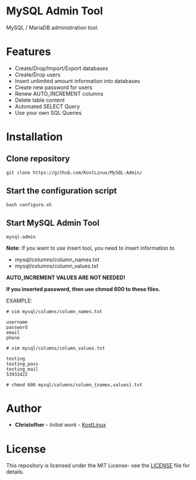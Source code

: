 # MySQL Admin Tool

MySQL / MariaDB administration tool.

# Features
- Create/Drop/Import/Export databases 
- Create/Drop users
- Insert unlimited amount information into databases
- Create new password for users
- Renew AUTO_INCREMENT columns 
- Delete table content
- Automated SELECT Query
- Use your own SQL Queries

# Installation

## Clone repository
```
git clone https://github.com/KostLinux/MySQL-Admin/
```
## Start the configuration script
```
bash configure.sh
```

## Start MySQL Admin Tool
```
mysql-admin
```
**Note:** If you want to use insert tool, you need to insert information to 
- mysql/columns/column_names.txt 
- mysql/columns/column_values.txt 

**AUTO_INCREMENT VALUES ARE NOT NEEDED!** 

**If you inserted password, then use chmod 600 to these files.**

EXAMPLE:
```
# vim mysql/columns/column_names.txt

username
password
email
phone

# vim mysql/columns/column_values.txt

testing
testing_pass
testing_mail
53932422

# chmod 600 mysql/columns/column_{names,values}.txt
```

# Author
* **Christofher** - *Initial work* - [KostLinux](https://github.com/KostLinux)

# License
This repository is licensed under the MIT License- see the [LICENSE](LICENSE.md) file for details.
